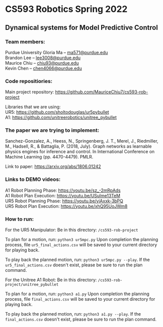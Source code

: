 # CS593 Robotics Spring 2022

## Dynamical systems for Model Predictive Control

### Team members:
Purdue University
Gloria Ma – ma571@purdue.edu        <br />
Brandon Lee – lee3008@purdue.edu    <br />
Maurice Chiu – chiu93@purdue.edu    <br />
Kevin Chen – chen4066@purdue.edu    <br />

### Code repositiories:
Main project repository: https://github.com/MauriceChiu7/cs593-rob-project

Libraries that we are using:    <br />
UR5: https://github.com/sholtodouglas/ur5pybullet       <br />
A1: https://github.com/unitreerobotics/unitree_pybullet <br />

### The paper we are trying to implement:
Sanchez-Gonzalez, A., Heess, N., Springenberg, J. T., Merel, J., Riedmiller, M., Hadsell, R., & Battaglia, P. (2018, July). Graph networks as learnable physics engines for inference and control. In International Conference on Machine Learning (pp. 4470-4479). PMLR.

Link to paper: https://arxiv.org/abs/1806.01242

### Links to DEMO videos:
A1 Robot Planning Phase:  https://youtu.be/sz_-2mRpAds  <br />
A1 Robot Plan Execution:  https://youtu.be/USulme13TeM  <br />
UR5 Robot Planning Phase: https://youtu.be/yiAxxk-3bPQ  <br />
UR5 Robot Plan Execution: https://youtu.be/xhQ95UoJWm8  <br />

### How to run:
For the UR5 Manipulator:
Be in this directory: `/cs593-rob-project`

To plan for a motion, run: `python3 ur5mpc.py`
Upon completion the planning process, file `ur5_final_actions.csv` will be saved to your current directory for playing back.

To play back the planned motion, run: `python3 ur5mpc.py --play`.
If the `ur5_final_actions.csv` doesn't exist, please be sure to run the plan command.

For the Unitree A1 Robot:
Be in this directory: `/cs593-rob-project/unitree_pybullet`

To plan for a motion, run: `python3 a1.py`
Upon completion the planning process, file `final_actions.csv` will be saved to your current directory for playing back.

To play back the planned motion, run: `python3 a1.py --play`.
If the `final_actions.csv` doesn't exist, please be sure to run the plan command.